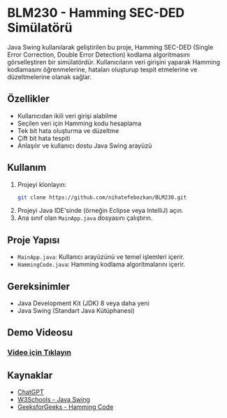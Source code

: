 # BLM230 - Hamming SEC-DED Simülatörü

Java Swing kullanılarak geliştirilen bu proje, Hamming SEC-DED (Single Error Correction, Double Error Detection) kodlama algoritmasını görselleştiren bir simülatördür. Kullanıcıların veri girişini yaparak Hamming kodlamasını öğrenmelerine, hataları oluşturup tespit etmelerine ve düzeltmelerine olanak sağlar.

## Özellikler
- Kullanıcıdan ikili veri girişi alabilme
- Seçilen veri için Hamming kodu hesaplama
- Tek bit hata oluşturma ve düzeltme
- Çift bit hata tespiti
- Anlaşılır ve kullanıcı dostu Java Swing arayüzü

## Kullanım
1. Projeyi klonlayın:
   ```bash
   git clone https://github.com/nihatefebozkan/BLM230.git
   ```
2. Projeyi Java IDE'sinde (örneğin Eclipse veya IntelliJ) açın.
3. Ana sınıf olan `MainApp.java` dosyasını çalıştırın.

## Proje Yapısı
- `MainApp.java`: Kullanıcı arayüzünü ve temel işlemleri içerir.
- `HammingCode.java`: Hamming kodlama algoritmalarını içerir.

## Gereksinimler
- Java Development Kit (JDK) 8 veya daha yeni
- Java Swing (Standart Java Kütüphanesi)

## Demo Videosu
### <a href = "https://youtu.be/8oMhTuODT_0?si=Q4cjDLY6GRULRV9l" target = "_blank"> Video için Tıklayın </a>

## Kaynaklar
- [ChatGPT](https://chat.openai.com)
- [W3Schools - Java Swing](https://www.w3schools.com)
- [GeeksforGeeks - Hamming Code](https://www.geeksforgeeks.org)
